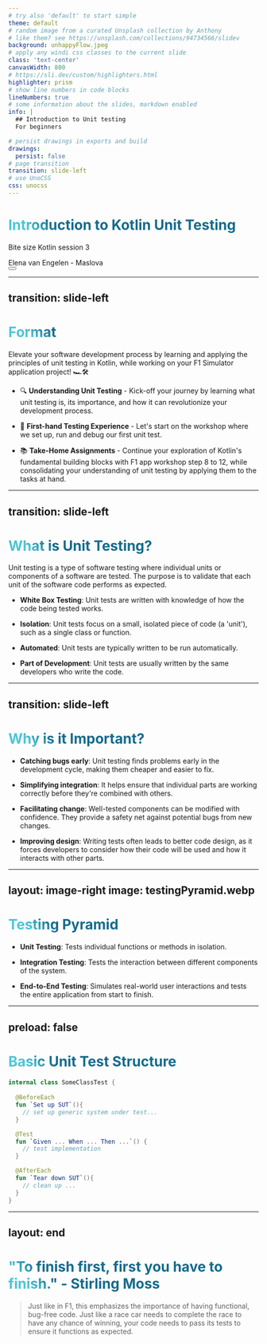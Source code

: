 ```yaml
---
# try also 'default' to start simple
theme: default
# random image from a curated Unsplash collection by Anthony
# like them? see https://unsplash.com/collections/94734566/slidev
background: unhappyFlow.jpeg
# apply any windi css classes to the current slide
class: 'text-center'
canvasWidth: 800
# https://sli.dev/custom/highlighters.html
highlighter: prism
# show line numbers in code blocks
lineNumbers: true
# some information about the slides, markdown enabled
info: |
  ## Introduction to Unit testing
  For beginners

# persist drawings in exports and build
drawings:
  persist: false
# page transition
transition: slide-left
# use UnoCSS
css: unocss
---
```


# Introduction to Kotlin Unit Testing 

Bite size Kotlin session 3

<div class="pt-12">
    Elena van Engelen - Maslova
</div>

<div class="abs-br m-6 flex gap-2">
  <button @click="$slidev.nav.openInEditor()" title="Open in Editor" class="text-xl slidev-icon-btn opacity-50 !border-none !hover:text-white">
    <carbon:edit />
  </button>
  <a href="https://github.com/elenavanengelenmaslova/kotlin-unit-testing-presentation" target="_blank" alt="GitHub"
    class="text-xl slidev-icon-btn opacity-50 !border-none !hover:text-white">
    <carbon-logo-github />
  </a>
</div>

<!--

-->

---
transition: slide-left
---

# Format

Elevate your software development process by learning and applying the principles of unit testing in Kotlin, while working on your F1 Simulator application project! 🏎️️🛠️


<v-clicks>

- 🔍 **Understanding Unit Testing** - Kick-off your journey by learning what unit testing is, its importance, and how it can revolutionize your development process.

- 🧪 **First-hand Testing Experience** - Let's start on the workshop where we set up, run and debug our first unit test.

- 📚 **Take-Home Assignments** -  Continue your exploration of Kotlin's fundamental building blocks with F1 app workshop step 8 to 12, while consolidating your understanding of unit testing by applying them to the tasks at hand.

</v-clicks>

<style>
h1 {
  background-color: #2B90B6;
  background-image: linear-gradient(45deg, #4EC5D4 10%, #146b8c 20%);
  background-size: 100%;
  -webkit-background-clip: text;
  -moz-background-clip: text;
  -webkit-text-fill-color: transparent;
  -moz-text-fill-color: transparent;
}
</style>

<!--
Here is another comment.
-->

---
transition: slide-left
---

# What is Unit Testing?

Unit testing is a type of software testing where individual units or components of a software are tested. The purpose is to validate that each unit of the software code performs as expected.

<v-clicks>

* **White Box Testing**: Unit tests are written with knowledge of how the code being tested works. 

* **Isolation**: Unit tests focus on a small, isolated piece of code (a 'unit'), such as a single class or function. 

* **Automated**: Unit tests are typically written to be run automatically. 

* **Part of Development**: Unit tests are usually written by the same developers who write the code. 

</v-clicks>

---
transition: slide-left
---

# Why is it Important?

<v-clicks>

 * **Catching bugs early**: Unit testing finds problems early in the development cycle, making them cheaper and easier to fix.

 * **Simplifying integration**: It helps ensure that individual parts are working correctly before they're combined with others.

 * **Facilitating change**: Well-tested components can be modified with confidence. They provide a safety net against potential bugs from new changes.
 
 * **Improving design**: Writing tests often leads to better code design, as it forces developers to consider how their code will be used and how it interacts with other parts.

</v-clicks>

---
layout: image-right
image: testingPyramid.webp
---

# Testing Pyramid

<v-clicks>

* **Unit Testing**: Tests individual functions or methods in isolation.

* **Integration Testing**: Tests the interaction between different components of the system.

* **End-to-End Testing**: Simulates real-world user interactions and tests the entire application from start to finish.

</v-clicks>


---
preload: false
---

# Basic Unit Test Structure

```kotlin {all|3-6|8-11|13-16|all}
internal class SomeClassTest {
  
  @BeforeEach
  fun `Set up SUT`(){
    // set up generic system under test...
  }

  @Test
  fun `Given ... When ... Then ...`() {
    // test implementation
  }

  @AfterEach
  fun `Tear down SUT`(){
    // clean up ...
  }
}
```

---
layout: end
---

# "To finish first, first you have to finish." - Stirling Moss
> Just like in F1, this emphasizes the importance of having functional,
> bug-free code. Just like a race car needs to complete the race to 
> have any chance of winning, your code needs to pass its tests to 
> ensure it functions as expected.